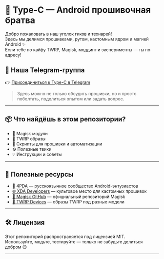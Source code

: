 # 🚀 Type-C — Android прошивочная братва

Добро пожаловать в наш уголок гиков и технарей!  
Здесь мы делимся прошивками, рутом, кастомным ядром и магией Android ✨  
Если тебе по кайфу TWRP, Magisk, моддинг и эксперименты — ты по адресу!

## 🧩 Наша Telegram-группа

👉 [Присоединиться к Type-C в Telegram](https://t.me/+yj3UWnq6bYs0NmFi)

> Здесь можно не только обсудить прошивки, но и просто поболтать, поделиться опытом или задать вопрос.

---

## 📦 Что найдёшь в этом репозитории?

- 📱 Magisk модули  
- 🧯 TWRP образы  
- 🔧 Скрипты для прошивки и автоматизации  
- ⚙️ Полезные твики  
- 💡 Инструкции и советы

---

## 🔗 Полезные ресурсы

- [📘 4PDA](https://4pda.to) — русскоязычное сообщество Android-энтузиастов  
- [🌐 XDA Developers](https://forum.xda-developers.com/) — культовое место для кастомных прошивок  
- [🐙 Magisk GitHub](https://github.com/topjohnwu/Magisk) — официальный репозиторий Magisk  
- [📸 TWRP Devices](https://twrp.me/Devices/) — образы TWRP под разные модели

---

## 🛠 Лицензия

Этот репозиторий распространяется под лицензией MIT.  
Используйте, модьте, тестируйте — только не забудьте делиться добром 😉

---
